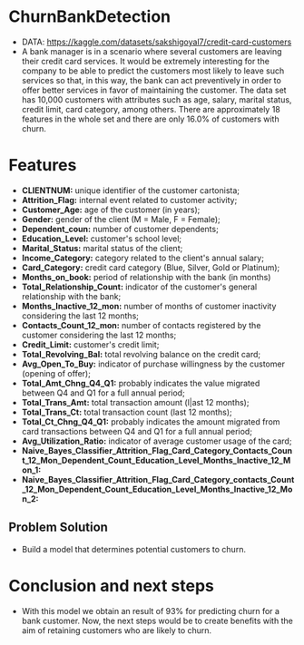 # ChurnBankDetection
- DATA: https://kaggle.com/datasets/sakshigoyal7/credit-card-customers
- A bank manager is in a scenario where several customers are leaving their credit card services. It would be extremely interesting for the company to be able to predict the customers most likely to leave such services so that, in this way, the bank can act preventively in order to offer better services in favor of maintaining the customer. The data set has 10,000 customers with attributes such as age, salary, marital status, credit limit, card category, among others. There are approximately 18 features in the whole set and there are only 16.0% of customers with churn.
# Features
- **CLIENTNUM:** unique identifier of the customer cartonista;
- **Attrition_Flag:** internal event related to customer activity;
- **Customer_Age:** age of the customer (in years);
- **Gender:** gender of the client (M = Male, F = Female);
- **Dependent_coun:** number of customer dependents;
- **Education_Level:** customer's school level;
- **Marital_Status:** marital status of the client;
- **Income_Category:** category related to the client's annual salary;
- **Card_Category:** credit card category (Blue, Silver, Gold or Platinum);
- **Months_on_book:** period of relationship with the bank (in months)
- **Total_Relationship_Count:** indicator of the customer's general relationship with the bank;
- **Months_Inactive_12_mon:** number of months of customer inactivity considering the last 12 months;
- **Contacts_Count_12_mon:** number of contacts registered by the customer considering the last 12 months;
- **Credit_Limit:** customer's credit limit;
- **Total_Revolving_Bal:** total revolving balance on the credit card;
- **Avg_Open_To_Buy:** indicator of purchase willingness by the customer (opening of offer);
- **Total_Amt_Chng_Q4_Q1:** probably indicates the value migrated between Q4 and Q1 for a full annual period;
- **Total_Trans_Amt:** total transaction amount (l|ast 12 months);
- **Total_Trans_Ct:** total transaction count (last 12 months);
- **Total_Ct_Chng_Q4_Q1:** probably indicates the amount migrated from card transactions between Q4 and Q1 for a full annual period;
- **Avg_Utilization_Ratio:** indicator of average customer usage of the card;
- **Naive_Bayes_Classifier_Attrition_Flag_Card_Category_Contacts_Count_12_Mon_Dependent_Count_Education_Level_Months_Inactive_12_Mon_1:**
- **Naive_Bayes_Classifier_Attrition_Flag_Card_Category_contacts_Count_12_Mon_Dependent_Count_Education_Level_Months_Inactive_12_Mon_2:**
## Problem Solution
- Build a model that determines potential customers to churn.
# Conclusion and next steps
- With this model we obtain an result of 93% for predicting churn for a bank customer. Now, the next steps would be to create benefits with the aim of retaining customers who are likely to churn.
